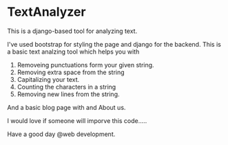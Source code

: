 # TextAnalyzer
This  is a django-based tool for analyzing text.

I've used bootstrap for styling the page and django for the backend. 
This  is  a basic text analzing tool which helps you with
1. Removeing punctuations form your given string.
2. Removing extra space from the string
3. Capitalizing your text.
4. Counting the characters in a string
5. Removing new lines from the string.

And a basic blog page with and About us.

I would love if someone  will imporve this code.....

Have a good day  @web development.
